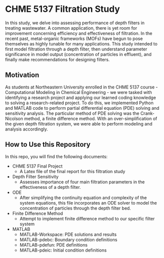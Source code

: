 # CHME 5137 Filtration Study
In this study, we delve into assessing performance of depth filters in treating wastewater.  A common application, there is yet room for improvement concerning efficiency and effectiveness of filtration.  In the recent past, metal-organic frameworks (MOFs) have begun to pose themselves as highly tunable for many applications.  This study intended to first model filtration through a depth filter, then understand parameter significance in model output (concentration of particles in effluent), and finally make recommendations for designing filters.

## Motivation
As students at Northeastern University enrolled in the CHME 5137 course - Computational Modeling in Chemical Engineering - we were tasked with identifying a research project and applying our learned coding knowledge to solving a research-related project.  To do this, we implemented Python and MATLAB code to perform partial differential equation (PDE) solving and sensitivity analysis.  The particular method of PDE solving was the Crank-Nicolson method, a finite difference method.  With an over-simplification of the given depth filtration system, we were able to perform modeling and analysis accordingly.

## How to Use this Repository
In this repo, you will find the following documents:
* CHME 5137 Final Project
  * A Latex file of the final report for this filtration study
* Depth Filter Sensitivity
  * Assesses importance of four main filtration parameters in the effectiveness of a depth filter.
* ODE
  * After simplifying the continuity equation and complexity of the system equations, this file incorporates an ODE solver to model the concentration of particles through the depth filter bed. 
* Finite Difference Method
  * Attempt to implement finite difference method to our specific filter system
* MATLAB
  * MATLAB-Workspace: PDE solutions and results
  * MATLAB-pdebc: Boundary condition definitions
  * MATLAB-pdefun: PDE definitions
  * MATLAB-pdeic: Initial condition definitions
